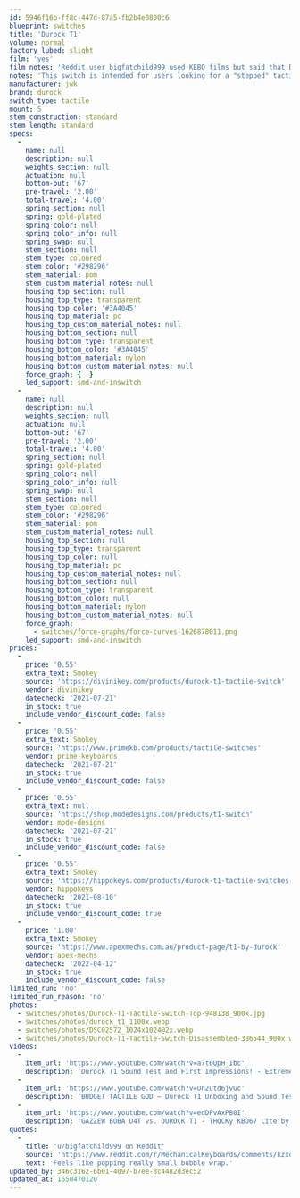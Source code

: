 ```yaml
---
id: 5946f16b-ff8c-447d-87a5-fb2b4e0800c6
blueprint: switches
title: 'Durock T1'
volume: normal
factory_lubed: slight
film: 'yes'
film_notes: 'Reddit user bigfatchild999 used KEBO films but said that Deskeys would be a better option.'
notes: 'This switch is intended for users looking for a "stepped" tactile feel, opposed to the "rounded" tactility from Holy Pandas.'
manufacturer: jwk
brand: durock
switch_type: tactile
mount: 5
stem_construction: standard
stem_length: standard
specs:
  -
    name: null
    description: null
    weights_section: null
    actuation: null
    bottom-out: '67'
    pre-travel: '2.00'
    total-travel: '4.00'
    spring_section: null
    spring: gold-plated
    spring_color: null
    spring_color_info: null
    spring_swap: null
    stem_section: null
    stem_type: coloured
    stem_color: '#298296'
    stem_material: pom
    stem_custom_material_notes: null
    housing_top_section: null
    housing_top_type: transparent
    housing_top_color: '#3A4045'
    housing_top_material: pc
    housing_top_custom_material_notes: null
    housing_bottom_section: null
    housing_bottom_type: transparent
    housing_bottom_color: '#3A4045'
    housing_bottom_material: nylon
    housing_bottom_custom_material_notes: null
    force_graph: {  }
    led_support: smd-and-inswitch
  -
    name: null
    description: null
    weights_section: null
    actuation: null
    bottom-out: '67'
    pre-travel: '2.00'
    total-travel: '4.00'
    spring_section: null
    spring: gold-plated
    spring_color: null
    spring_color_info: null
    spring_swap: null
    stem_section: null
    stem_type: coloured
    stem_color: '#298296'
    stem_material: pom
    stem_custom_material_notes: null
    housing_top_section: null
    housing_top_type: transparent
    housing_top_color: null
    housing_top_material: pc
    housing_top_custom_material_notes: null
    housing_bottom_section: null
    housing_bottom_type: transparent
    housing_bottom_color: null
    housing_bottom_material: nylon
    housing_bottom_custom_material_notes: null
    force_graph:
      - switches/force-graphs/force-curves-1626878011.png
    led_support: smd-and-inswitch
prices:
  -
    price: '0.55'
    extra_text: Smokey
    source: 'https://divinikey.com/products/durock-t1-tactile-switch'
    vendor: divinikey
    datecheck: '2021-07-21'
    in_stock: true
    include_vendor_discount_code: false
  -
    price: '0.55'
    extra_text: Smokey
    source: 'https://www.primekb.com/products/tactile-switches'
    vendor: prime-keyboards
    datecheck: '2021-07-21'
    in_stock: true
    include_vendor_discount_code: false
  -
    price: '0.55'
    extra_text: null
    source: 'https://shop.modedesigns.com/products/t1-switch'
    vendor: mode-designs
    datecheck: '2021-07-21'
    in_stock: true
    include_vendor_discount_code: false
  -
    price: '0.55'
    extra_text: Smokey
    source: 'https://hippokeys.com/products/durock-t1-tactile-switches-10-pack?variation=30330'
    vendor: hippokeys
    datecheck: '2021-08-10'
    in_stock: true
    include_vendor_discount_code: true
  -
    price: '1.00'
    extra_text: Smokey
    source: 'https://www.apexmechs.com.au/product-page/t1-by-durock'
    vendor: apex-mechs
    datecheck: '2022-04-12'
    in_stock: true
    include_vendor_discount_code: false
limited_run: 'no'
limited_run_reason: 'no'
photos:
  - switches/photos/Durock-T1-Tactile-Switch-Top-948138_900x.jpg
  - switches/photos/durock_t1_1100x.webp
  - switches/photos/DSC02572_1024x1024@2x.webp
  - switches/photos/Durock-T1-Tactile-Switch-Disassembled-386544_900x.webp
videos:
  -
    item_url: 'https://www.youtube.com/watch?v=a7t0QpH_Ibc'
    description: 'Durock T1 Sound Test and First Impressions! - Extreme Tactility On a Budget! by XS Tech'
  -
    item_url: 'https://www.youtube.com/watch?v=Un2utd6jvGc'
    description: 'BUDGET TACTILE GOD — Durock T1 Unboxing and Sound Test by Chen Claveria'
  -
    item_url: 'https://www.youtube.com/watch?v=edDPvAxPB0I'
    description: 'GAZZEW BOBA U4T vs. DUROCK T1 - THOCKy KBD67 Lite by Tito Gaming'
quotes:
  -
    title: 'u/bigfatchild999 on Reddit'
    source: 'https://www.reddit.com/r/MechanicalKeyboards/comments/kzxo05/durock_t1_review/'
    text: 'Feels like popping really small bubble wrap.'
updated_by: 346c3162-6b01-4097-b7ee-8c4482d3ec52
updated_at: 1650470120
---
```

